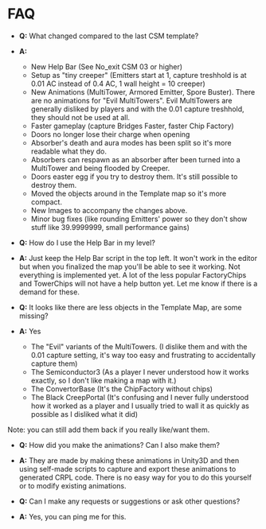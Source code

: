 # FAQ 
- **Q:** What changed compared to the last CSM template?
- **A:**
  - New Help Bar (See No_exit CSM 03 or higher)
  - Setup as "tiny creeper" (Emitters start at 1, capture treshhold is at 0.01 AC instead of 0.4 AC, 1 wall height = 10 creeper)
  - New Animations (MultiTower, Armored Emitter, Spore Buster). There are no animations for "Evil MultiTowers". Evil MultiTowers are generally disliked by players and with the 0.01 capture treshhold, they should not be used at all.
  - Faster gameplay (capture Bridges Faster, faster Chip Factory)
  - Doors no longer lose their charge when opening
  - Absorber's death and aura modes has been split so it's more readable what they do.
  - Absorbers can respawn as an absorber after been turned into a MultiTower and being flooded by Creeper.
  - Doors easter egg if you try to destroy them. It's still possible to destroy them.
  - Moved the objects around in the Template map so it's more compact.
  - New Images to accompany the changes above.
  - Minor bug fixes (like rounding Emitters' power so they don't show stuff like 39.9999999, small performance gains)

- **Q:** How do I use the Help Bar in my level?
- **A:** Just keep the Help Bar script in the top left. It won't work in the editor but when you finalized the map you'll be able to see it working.
Not everything is implemented yet. A lot of the less popular FactoryChips and TowerChips will not have a help button yet. Let me know if there is a demand for these.
- **Q:** It looks like there are less objects in the Template Map, are some missing?
- **A:** Yes
  - The "Evil" variants of the MultiTowers. (I dislike them and with the 0.01 capture setting, it's way too easy and frustrating to accidentally capture them)
  - The Semiconductor3 (As a player I never understood how it works exactly, so I don't like making a map with it.)
  - The ConvertorBase (It's the ChipFactory without chips)
  - The Black CreepPortal (It's confusing and I never fully understood how it worked as a player and I usually tried to wall it as quickly as possible as I disliked what it did)
  
Note: you can still add them back if you really like/want them.

- **Q:** How did you make the animations? Can I also make them?
- **A:** They are made by making these animations in Unity3D and then using self-made scripts to capture and export these animations to generated CRPL code. There is no easy way for you to do this yourself or to modify existing animations.

- **Q:** Can I make any requests or suggestions or ask other questions?
- **A:** Yes, you can ping me for this.